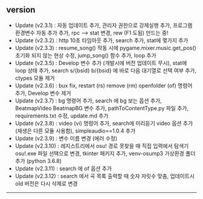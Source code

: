 ## version
- Update (v2.3.1) : 자동 업데이트 추가, 관리자 권한으로 강제실행 추가, 프로그램 환경변수 자동 추가 추가, rpc --> stat 변경, rew (F1 도됨) 만드는 중!
- Update (v2.3.2) : http 10초 타임아웃 추가, search 추가, stat에 몇가지 추가
- Update (v2.3.3) : resume_song() 작동 시에 pygame.mixer.music.get_pos() 초기화 되지 않는 현상 수정, jump_song() 함수 추가, loop 추가
- Update (v2.3.5) : Develop 변수 추가 (개발시에 버전 업데이트 무시), stat에 loop 상태 추가, search s/{bsid} b/{bsid} 에 바로 다음 대기열로 선택 여부 추가, ctypes 모듈 제거
- Update (v2.3.6) : bux fix, restart (rs) remove (rm) openfolder (of) 명령어 추가, Develop 변수 제거
- Update (v2.3.7) : bg 명령어 추가, search 에 bg 보는 옵션 추가, BeatmapVideo BeatmapBG 변수 추가, pathToContentType.py 파일 추가, requirements.txt 수정, update.md 추가
- Update (v2.3.8) : video (vi) 명령어 추가, search에 미리듣기 video 옵션 추가 (재생은 다른 모듈 사용함), simpleaudio==1.0.4 추가
- Update (v2.3.9) : 변수 이름 변경 (에러 수정)
- Update (v2.3.10) : 레지스트리에서 osu! 경로 못찾을 때 직접 입력에서 탐색기 osu!.exe 파일 선택으로 변경, tkinter 패키지 추가, venv-osump3 가상환경 폴더 추가 (python 3.6.8)
- Update (v2.3.11) : search 에 of 옵션 추가
- Update (v2.3.12) : search 에서 곡 목록 출력할 때 숫자 자릿수 맞춤, 업데이트시 old 버전은 다시 삭제로 변경
---